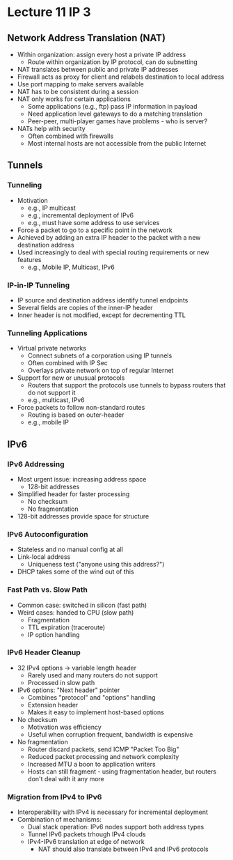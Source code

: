 # Lecture 11 IP 3

## Network Address Translation (NAT)

* Within organization: assign every host a private IP address
  * Route within organization by IP protocol, can do subnetting
* NAT translates between public and private IP addresses
* Firewall acts as proxy for client and relabels destination to local address
* Use port mapping to make servers available
* NAT has to be consistent during a session
* NAT only works for certain applications
  * Some applications (e.g., ftp) pass IP information in payload
  * Need application level gateways to do a matching translation
  * Peer-peer, multi-player games have problems - who is server?
* NATs help with security
  * Often combined with firewalls
  * Most internal hosts are not accessible from the public Internet

## Tunnels

### Tunneling

* Motivation
  * e.g., IP multicast
  * e.g., incremental deployment of IPv6
  * e.g., must have some address to use services
* Force a packet to go to a specific point in the network
* Achieved by adding an extra IP header to the packet with a new destination address
* Used increasingly to deal with special routing requirements or new features
  * e.g., Mobile IP, Multicast, IPv6

### IP-in-IP Tunneling

* IP source and destination address identify tunnel endpoints
* Several fields are copies of the inner-IP header
* Inner header is not modified, except for decrementing TTL

### Tunneling Applications

* Virtual private networks
  * Connect subnets of a corporation using IP tunnels
  * Often combined with IP Sec
  * Overlays private network on top of regular Internet
* Support for new or unusual protocols
  * Routers that support the protocols use tunnels to bypass routers that do not support it
  * e.g., multicast, IPv6
* Force packets to follow non-standard routes
  * Routing is based on outer-header
  * e.g., mobile IP

## IPv6

### IPv6 Addressing

* Most urgent issue: increasing address space
  * 128-bit addresses
* Simplified header for faster processing
  * No checksum
  * No fragmentation
* 128-bit addresses provide space for structure

### IPv6 Autoconfiguration

* Stateless and no manual config at all
* Link-local address
  * Uniqueness test ("anyone using this address?")
* DHCP takes some of the wind out of this

### Fast Path vs. Slow Path

* Common case: switched in silicon (fast path)
* Weird cases: handed to CPU (slow path)
  * Fragmentation
  * TTL expiration (traceroute)
  * IP option handling

### IPv6 Header Cleanup

* 32 IPv4 options -> variable length header
  * Rarely used and many routers do not support
  * Processed in slow path
* IPv6 options: "Next header" pointer
  * Combines "protocol" and "options" handling
  * Extension header
  * Makes it easy to implement host-based options
* No checksum
  * Motivation was efficiency
  * Useful when corruption frequent, bandwidth is expensive
* No fragmentation
  * Router discard packets, send ICMP "Packet Too Big"
  * Reduced packet processing and network complexity
  * Increased MTU a boon to application writers
  * Hosts can still fragment - using fragmentation header, but routers don't deal with it any more

### Migration from IPv4 to IPv6

* Interoperability with IPv4 is necessary for incremental deployment
* Combination of mechanisms:
  * Dual stack operation: IPv6 nodes support both address types
  * Tunnel IPv6 packets trhough IPv4 clouds
  * IPv4-IPv6 translation at edge of network
    * NAT should also translate between IPv4 and IPv6 protocols